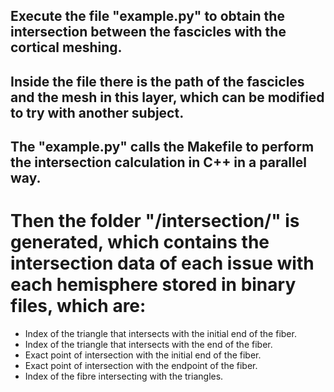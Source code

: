 ## Execute the file "example.py" to obtain the intersection between the fascicles with the cortical meshing. 
## Inside the file there is the path of the fascicles and the mesh in this layer, which can be modified to try with another subject. 
## The "example.py" calls the Makefile to perform the intersection calculation in C++ in a parallel way.

# Then the folder "/intersection/" is generated, which contains the intersection data of each issue with each hemisphere stored in binary files, which are:

- Index of the triangle that intersects with the initial end of the fiber.
- Index of the triangle that intersects with the end of the fiber.
- Exact point of intersection with the initial end of the fiber.
- Exact point of intersection with the endpoint of the fiber.
- Index of the fibre intersecting with the triangles.
